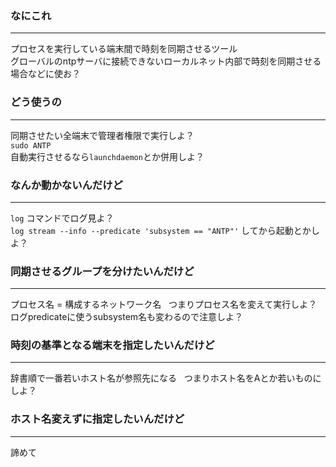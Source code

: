 ### なにこれ
------
プロセスを実行している端末間で時刻を同期させるツール  
グローバルのntpサーバに接続できないローカルネット内部で時刻を同期させる場合などに使お？  

### どう使うの
------
同期させたい全端末で管理者権限で実行しよ？  
```sudo ANTP```  
自動実行させるなら`launchdaemon`とか併用しよ？

### なんか動かないんだけど
------
```log``` コマンドでログ見よ？  
```log stream --info --predicate 'subsystem == "ANTP"'``` してから起動とかしよ？

### 同期させるグループを分けたいんだけど
------
プロセス名 = 構成するネットワーク名  
つまりプロセス名を変えて実行しよ？  
ログpredicateに使うsubsystem名も変わるので注意しよ？

### 時刻の基準となる端末を指定したいんだけど
------
辞書順で一番若いホスト名が参照先になる   
つまりホスト名をAとか若いものにしよ？  

### ホスト名変えずに指定したいんだけど
------
諦めて
